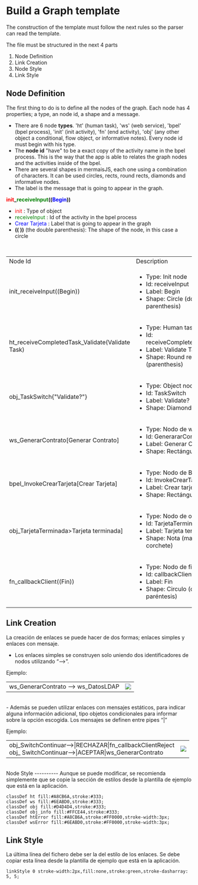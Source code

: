 Build a Graph template 
======================

The construction of the template must follow the next rules so the parser can read the template.
 
The file must be structured in the next 4 parts

1.	Node Definition
2.	Link Creation
3.	Node Style
4.	Link Style

Node Definition
---------------

The first thing to do is to define all the nodes of the graph. Each node has 4 properties; a type, an node id, a shape and a message.

- There are 6 node **types**.  \'ht\' (human task), \'ws\' (web service), \'bpel\' (bpel process), \'init\' (init activity), \'fn\' (end activity), \'obj\' (any other object a conditional, flow object, or informative notes). Every node id must begin with his type.
- The **node id** \"have\" to be a exact copy of the activity name in the bpel process. This is the way that the app is able to relates the graph nodes and the activities inside of the bpel.
- There are several shapes in mermaisJS, each one using a combination of characters. It can be used circles,  rects, round rects, diamonds and informative nodes.
- The label is the message that is going to appear in the graph.

<b><font color="red">init</font>_<font color="green">receiveInput</font>((<font color="blue">Begin</font>))</b>

-	<font color="red">init</font> : Type of object
-	<font color="green">receiveInput</font> : Id of the activity in the bpel process
-	<font color="blue">Crear Tarjeta</font> : Label that is going to appear in the graph
-	**((  ))** (the double parenthesis): The shape of the node, in this case a circle


<br/>

<table>
    <tr>
        <td>Node Id</td>
        <td>Description</td>
        <td>Image</td>
    </tr>
    <tr>
        <td>init_receiveInput((Begin))</td>
        <td>
            <ul>
                <li>Type: Init node</li>
                <li>Id: receiveInput</li>
                <li>Label: Begin</li>
                <li>Shape: Circle (double parenthesis)</li>
            </ul>
        </td>
        <td><img src="/images/init_node.png"/></td>
    </tr>
    <tr>
        <td>ht_receiveCompletedTask_Validate(Validate Task)</td>
        <td>
            <ul>
                <li>Type: Human task node</li>
                <li>Id: receiveCompletedTask_Validate</li>
                <li>Label: Validate Task</li>
                <li>Shape: Round rect  (parenthesis)</li>
             </ul>
        </td>
        <td><img src="/images/ht_node.png"/></td>
    </tr>
    <tr>
        <td>obj_TaskSwitch{"Validate?"}</td>
        <td>
            <ul>
                <li>Type: Object node</li>
                <li>Id: TaskSwitch</li>
                <li>Label: Validate?</li>
                <li>Shape: Diamond (Llaves)</li>
             </ul>
        </td>
        <td><img src="/images/cond_node.png"/></td>
    </tr>
    <tr>
        <td>ws_GenerarContrato[Generar Contrato]</td>
        <td>
            <ul>
                <li>Type: Nodo de web Service</li>
                <li>Id: GenerararContrato</li>
                <li>Label: Generar Contrato</li>
                <li>Shape: Rectángulo (corchetes)</li>
             </ul>
        </td>
        <td><img src="/images/ws_node.png"/></td>
    </tr>
    <tr>
        <td>bpel_InvokeCrearTarjeta[Crear Tarjeta]</td>
        <td>
            <ul>
                <li>Type: Nodo de BPEL</li>
                <li>Id: InvokeCrearTarjeta</li>
                <li>Label: Crear tarjeta</li>
                <li>Shape: Rectángulo (corchetes)</li>
             </ul>
        </td>
        <td><img src="/images/bpel_node.png"/></td>
    </tr>
    <tr>
        <td>obj_TarjetaTerminada>Tarjeta terminada]</td>
        <td>
            <ul>
                <li>Type: Nodo de objeto</li>
                <li>Id: TarjetaTerminada</li>
                <li>Label: Tarjeta terminada</li>
                <li>Shape: Nota (mayor que y corchete)</li>
             </ul>
        </td>
        <td><img src="/images/info_node.png"/></td>
    </tr>
    <tr>
        <td>fn_callbackClient((Fin))</td>
        <td>
            <ul>
                <li>Type: Nodo de fin</li>
                <li>Id: callbackClient</li>
                <li>Label: Fin</li>
                <li>Shape: Circulo (dobles paréntesis)</li>
             </ul>
        </td>
        <td><img src="/images/fn_node.png"/></td>
    </tr>
</table>

Link Creation
-------------

La creación de enlaces se puede hacer de dos formas; enlaces simples y enlaces con mensaje.

- Los enlaces simples se construyen solo uniendo dos identificadores de nodos utilizando “-->”.


Ejemplo:

<table>
    <tr>
        <td>ws_GenerarContrato --> ws_DatosLDAP</td>
        <td><img src="/images/simple_link.png"/></td>
    </tr>
</table>
<br/>
- Además se pueden utilizar enlaces con mensajes estáticos, para indicar alguna información adicional, tipo objetos condicionales para informar sobre la opción escogida. Los mensajes se definen entre pipes “|”


Ejemplo:

<table>
    <tr>
        <td>obj_SwitchContinuar-->|RECHAZAR|fn_callbackClientReject<br/>obj_ SwitchContinuar-->|ACEPTAR|ws_GenerarContrato</td>
        <td><img src="/images/cond_link.png"/></td>
    </tr>
</table>
<br/>
Node Style
----------
Aunque se puede modificar, se recomienda simplemente que se copie la sección de estilos desde la plantilla de ejemplo que está en la aplicación.

    classDef ht fill:#A8CB6A,stroke:#333;
    classDef ws fill:#6EABD0,stroke:#333;
    classDef obj fill:#D4D4D4,stroke:#333;
    classDef obj_info fill:#FFCE44,stroke:#333;
    classDef htError fill:#A8CB6A,stroke:#FF0000,stroke-width:3px;
    classDef wsError fill:#6EABD0,stroke:#FF0000,stroke-width:3px;

Link Style
----------
La última línea del fichero debe ser la del estilo de los enlaces. Se debe copiar esta línea desde la plantilla de ejemplo que está en la aplicación.

    linkStyle 0 stroke-width:2px,fill:none,stroke:green,stroke-dasharray: 5, 5;





